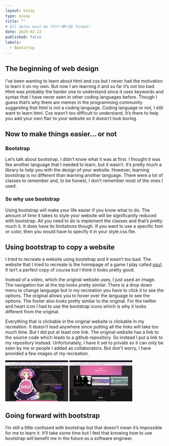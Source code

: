 ```yaml
---
layout: essay
type: essay
title: ""
# All dates must be YYYY-MM-DD format!
date: 2024-02-22
published: false
labels:
  - Bootstrap
---
```

## The beginning of web design

I’ve been wanting to learn about html and css but I never had the motivation to learn it on my own. But now I am learning it and so far it’s not too bad. Html was probably the harder one to understand since it uses keywords and syntax that I have never seen in other coding languages before. Though I guess that’s why there are memes in the programming community suggesting that html is not a coding language. Coding language or not, I still want to learn html. Css wasn’t too difficult to understand. It’s there to help you add your own flair to your website so it doesn’t look boring. 

## Now to make things easier… or not

### Bootstrap

Let’s talk about bootstrap. I didn’t know what it was at first. I thought it was like another language that I needed to learn, but it wasn’t. It’s pretty much a library to help you with the design of your website. However, learning bootstrap is no different than learning another language. There were a lot of classes to remember and, to be honest, I don’t remember most of the ones I used.

### So why use bootstrap

Using bootstrap will make your life easier if you know what to do. The amount of time it takes to style your website will be significantly reduced with bootstrap. All you need to do is implement the classes and that’s pretty much it. It does have its limitations though. If you want to use a specific font or color, then you would have to specify it in your style.css file. 

## Using bootstrap to copy a website

I tried to recreate a website using bootstrap and it wasn’t too bad. The website that I tried to recreate is the homepage of a game I play called [osu!](https://osu.ppy.sh/home). It isn’t a perfect copy of course but I think it looks pretty good.

Instead of a video, which the original website uses, I just used an image. The navigation bar at the top looks pretty similar. There is a drop down menu to change language but in my recreation you have to click it to see the options. The original allows you to hover over the language to see the options. The footer also looks pretty similar to the original. For the twitter and heart icon I had to use the bootstrap icons which is why it looks different from the original.

Everything that is clickable in the original website is clickable in my recreation. It doesn’t lead anywhere since putting all the links will take too much time. But I did put at least one link. The original website has a link to the source code which leads to a github repository. So instead I put a link to my repository instead. Unfortunately, I have it set to private so it can only be seen by me or people I added as collaborators. But don't worry, I have provided a few images of my recreation.

<img src="/img/osu-copy-1.png" width="200">
<img src="/img/osu-copy-2.png" width="200">

## Going forward with bootstrap

I’m still a little confused with bootstrap but that doesn’t mean it’s impossible for me to learn it. It’ll take some time but I feel that knowing how to use bootstrap will benefit me in the future as a software engineer. 


